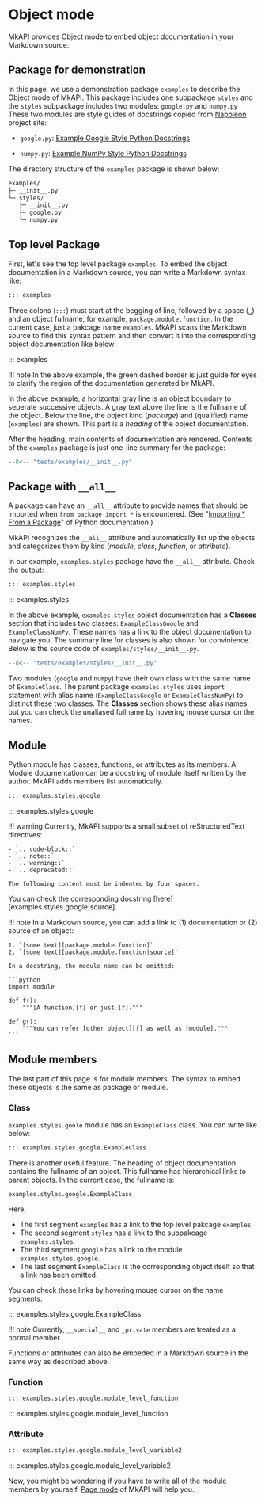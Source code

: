 # Object mode

MkAPI provides Object mode to embed object documentation
in your Markdown source.

## Package for demonstration

In this page, we use a demonstration package `examples`
to describe the Object mode of MkAPI.
This package includes one subpackage `styles`
and the `styles` subpackage includes two modules:
`google.py` and `numpy.py`
These two modules are style guides of docstrings
copied from [Napoleon][napoleon] project site:

- `google.py`: [Example Google Style Python Docstrings][google]

- `numpy.py`: [Example NumPy Style Python Docstrings][numpy]

[napoleon]: https://sphinxcontrib-napoleon.readthedocs.io/en/latest/
[google]: https://sphinxcontrib-napoleon.readthedocs.io/en/latest/example_google.html
[numpy]: https://sphinxcontrib-napoleon.readthedocs.io/en/latest/example_numpy.html

The directory structure of the `examples` package is shown below:

``` sh
examples/
├─ __init__.py
└─ styles/
   ├─ __init__.py
   ├─ google.py
   └─ numpy.py
```

<style type="text/css">
.mkapi-content {
  border: dashed #22772288;
}
</style>

## Top level Package

First, let's see the top level package `examples`.
To embed the object documentation in a Markdown source,
you can write a Markdown syntax like:

```markdown
::: examples
```

Three colons (`:::`) must start at the begging of line,
followed by a space (<code>&blank;</code>) and an object fullname,
for example, `package.module.function`.
In the current case, just a pakcage name `examples`.
MkAPI scans the Markdown source to find this syntax pattern and
then convert it into the corresponding object documentation
like below:

::: examples

!!! note
    In the above example, the green dashed border
    is just guide for eyes to clarify the region of
    the documentation generated by MkAPI.

In the above example, a horizontal gray line is an object
boundary to seperate successive objects.
A gray text above the line is the fullname
of the object.
Below the line, the object kind (*package*) and
(qualified) name (`examples`) are shown.
This part is a *heading* of the object documentation.

After the heading, main contents of documentation
are rendered.
Contents of the `examples` package is just
one-line summary for the package:

```python title="examples/__init__.py"
--8<-- "tests/examples/__init__.py"
```

<!-- MkAPI can embed the source code of objects as well as their
documentation. For this, use *filters* like below:

```markdown
::: examples|source|bare
```

Here, two filters `source` and `bare` are used.

- `source` ー Embed source code instead of documentation.
- `bare` ー Omit the heading part so that only source code is rendered.

The output is shown below:

::: examples|source|bare

The above docstring is entire contents of `examples/__init__.py`.
 -->

## Package with `__all__`

A package can have an `__all__` attribute to provide names
that should be imported when `from package import *` is encountered.
(See "[Importing * From a Package][1]" of Python documentation.)

[1]:
https://docs.python.org/3/tutorial/modules.html#importing-from-a-package>

MkAPI recognizes the `__all__` attribute and automatically
list up the objects and categorizes them by kind
(*module*, *class*, *function*, or *attribute*).

In our example, `examples.styles` package have the `__all__` attribute.
Check the output:

```markdown
::: examples.styles
```

::: examples.styles

In the above example, `examples.styles` object documentation has
a **Classes** section that includes two classes:
`ExampleClassGoogle` and `ExampleClassNumPy`.
These names has a link to the object documentation to navigate you.
The summary line for classes is also shown for convinience.
Below is the source code of `examples/styles/__init__.py`.

```python title="examples/styles/__init__.py"
--8<-- "tests/examples/styles/__init__.py"
```

Two modules (`google` and `numpy`) have their own class
with the same name of `ExampleClass`.
The parent package `examples.styles` uses `import` statement
with alias name (`ExampleClassGoogle` or `ExampleClassNumPy`)
to distinct these two classes.
The **Classes** section shows these alias names, but you can check
the unaliased fullname by hovering mouse cursor on the names.

## Module

Python module has classes, functions, or attributes as its members.
A Module documentation can be a docstring of module itself written by the
author.
MkAPI adds members list automatically.

```markdown
::: examples.styles.google
```

::: examples.styles.google

!!! warning
    Currently, MkAPI supports a small subset of reStructuredText directives:

    - `.. code-block::`
    - `.. note::`
    - `.. warning::`
    - `.. deprecated::`

    The following content must be indented by four spaces.

You can check the corresponding docstring
[here][examples.styles.google|source].

!!! note
    In a Markdown source, you can add a link to
    (1) documentation or (2) source of an object:

    1. `[some text][package.module.function]`
    2. `[some text][package.module.function|source]`

    In a docstring, the module name can be omitted:

    ```python
    import module

    def f():
        """[A function][f] or just [f]."""

    def g():
        """You can refer [other object][f] as well as [module]."""
    ```

## Module members

The last part of this page is for module members.
The syntax to embed these objects is the same as package or module.
<!-- In addition, a new filter `sourcelink` is introduced here. -->

### Class

`examples.styles.goole` module has an `ExampleClass` class.
You can write like below:

```markdown
::: examples.styles.google.ExampleClass
```

<!-- A new `sourcelink` filter is added at the end of line.
This filter creates a link to the source code
to enable to visit it easily.
Let's see the output.
A `[source]` tag is added in the right side of the heading .
You can click it to see the source code. -->

There is another useful feature.
The heading of object documentation contains the fullname of an object.
This fullname has hierarchical links to parent objects.
In the current case, the fullname is:

    examples.styles.google.ExampleClass

Here,

- The first segment `examples` has a link to the top
  level pakcage `examples`.
- The second segment `styles` has a link to the
  subpakcage `examples.styles`.
- The third segment `google` has a link to the module
  `examples.styles.google`.
- The last segment `ExampleClass` is the corresponding
  object itself so that a link has been omitted.

You can check these links by hovering mouse cursor
on the name segments.

::: examples.styles.google.ExampleClass

!!! note
    Currently, `__special__` and `_private` members
    are treated as a normal member.

Functions or attributes can also be embeded in a Markdown source
in the same way as described above.

### Function

```markdown
::: examples.styles.google.module_level_function
```

::: examples.styles.google.module_level_function

### Attribute

```markdown
::: examples.styles.google.module_level_variable2
```

::: examples.styles.google.module_level_variable2

Now, you might be wondering if you have to write
all of the module members by yourself.
[Page mode](page.md) of MkAPI will help you.
